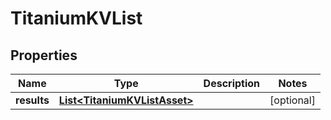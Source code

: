 

# TitaniumKVList


## Properties

| Name | Type | Description | Notes |
|------------ | ------------- | ------------- | -------------|
|**results** | [**List&lt;TitaniumKVListAsset&gt;**](TitaniumKVListAsset.md) |  |  [optional] |




